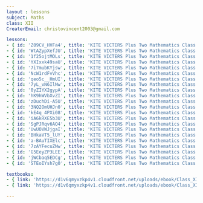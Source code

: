 ```yaml
--- 
layout : lessons 
subject: Maths
class: XII
CreaterEmail: christovincent2003@gmail.com

lessons:
- { id: 'Z09CV_HVFa4', title: 'KITE VICTERS Plus Two Mathematics Class 01(First Bell-ഫസ്റ്റ് ബെല്‍)' }
- { id: 'WtAZypXefJU', title: 'KITE VICTERS Plus Two Mathematics Class 02(First Bell-ഫസ്റ്റ് ബെല്‍)' }
- { id: '1f25ojtMOLs', title: 'KITE VICTERS Plus Two Mathematics Class 03(First Bell-ഫസ്റ്റ് ബെല്‍)' }
- { id: 'YXIxxk49saU', title: 'KITE VICTERS Plus Two Mathematics Class 04(First Bell-ഫസ്റ്റ് ബെല്‍)' }
- { id: '7i7mubKYjsw', title: 'KITE VICTERS Plus Two Mathematics Class 05(First Bell-ഫസ്റ്റ് ബെല്‍)' }
- { id: 'NcW1rdFvVhc', title: 'KITE VICTERS Plus Two Mathematics Class 06(First Bell-ഫസ്റ്റ് ബെല്‍)' }
- { id: 'qeo5c__HmUI', title: 'KITE VICTERS Plus Two Mathematics Class 07(First Bell-ഫസ്റ്റ് ബെല്‍)' }
- { id: '7yL_vN6IlNw', title: 'KITE VICTERS Plus Two Mathematics Class 08(First Bell-ഫസ്റ്റ് ബെല്‍)' }
- { id: '0yZIYX2gypA', title: 'KITE VICTERS Plus Two Mathematics Class 09(First Bell-ഫസ്റ്റ് ബെല്‍)' }
- { id: 'hK9hWVbXvZI', title: 'KITE VICTERS Plus Two Mathematics Class 10(First Bell-ഫസ്റ്റ് ബെല്‍)' }
- { id: 'zDuchDi-A5U', title: 'KITE VICTERS Plus Two Mathematics Class 11(First Bell-ഫസ്റ്റ് ബെല്‍)' }
- { id: '3NQ2OmUHJn0', title: 'KITE VICTERS Plus Two Mathematics Class 12(First Bell-ഫസ്റ്റ് ബെല്‍)' }
- { id: 'kE4q_4PXi08', title: 'KITE VICTERS Plus Two Mathematics Class 13(First Bell-ഫസ്റ്റ് ബെല്‍)' }
- { id: 'iA6kRXE5b3U', title: 'KITE VICTERS Plus Two Mathematics Class 14(First Bell-ഫസ്റ്റ് ബെല്‍)' }
- { id: 'SgPJRqv6AO4', title: 'KITE VICTERS Plus Two Mathematics Class 15(First Bell-ഫസ്റ്റ് ബെല്‍)' }
- { id: 'UwUOVWJjgaI', title: 'KITE VICTERS Plus Two Mathematics Class 16(First Bell-ഫസ്റ്റ് ബെല്‍)' }
- { id: 'BHkaVT5_lUY', title: 'KITE VICTERS Plus Two Mathematics Class 17(First Bell-ഫസ്റ്റ് ബെല്‍)' }
- { id: 'a-BAuTIXElc', title: 'KITE VICTERS Plus Two Mathematics Class 18(First Bell-ഫസ്റ്റ് ബെല്‍)' }
- { id: '7zAYFecuZNw', title: 'KITE VICTERS Plus Two Mathematics Class 19(First Bell-ഫസ്റ്റ് ബെല്‍)' }
- { id: 'G5EeyZP3LEE', title: 'KITE VICTERS Plus Two Mathematics Class 20(First Bell-ഫസ്റ്റ് ബെല്‍)' }
- { id: 'jWCbaq5EDCg', title: 'KITE VICTERS Plus Two Mathematics Class 21(First Bell-ഫസ്റ്റ് ബെല്‍)' }
- { id: 'STEoIYsh7g0', title: 'KITE VICTERS Plus Two Mathematics Class 22(First Bell-ഫസ്റ്റ് ബെല്‍)' }

textbooks:
- { link: 'https://d1v6qmyxzkp4v1.cloudfront.net/uploads/ebook/Class_XII/Mathematics/Mathematics_2.pdf', title: 'Maths Part -2' , medium: 'English' }
- { link: 'https://d1v6qmyxzkp4v1.cloudfront.net/uploads/ebook/Class_XII/Mathematics/Mathematics.pdf', title: 'Maths Part -1' , medium: 'English' }

---
```


